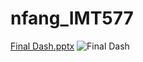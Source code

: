 # nfang_IMT577 
[Final Dash.pptx](https://github.com/nfang16/nfang_IMT577/files/8833053/Final.Dash.pptx)
![Final Dash](https://user-images.githubusercontent.com/46512124/171877256-ca1c22ba-b4a6-475c-863e-131caafa4077.jpg)
